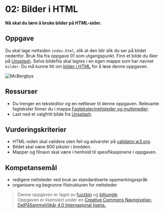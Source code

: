 02: Bilder i HTML
==============================
**Nå skal du lære å bruke bilder på HTML-sider.**

Oppgave
-------
Du skal lage nettsiden `index.html`, slik at den blir slik du ser på bildet nedenfor. Bruk fila fra oppgave 01 som utgangspunkt. Finn et bilde du liker på [Unsplash](https://unsplash.com/). Selve bildefila skal lagres i en egen mappe som har navnet `bilder`. Du må kunne litt om [bilder i HTML](https://www.w3schools.com/html/html_images.asp) for å løse denne oppgaven.

![McBergbys](https://raw.githubusercontent.com/fagstoff/IT1/master/Bilder/McB02.png)

Ressurser
---------
* Du trenger en teksteditor og en nettleser til denne oppgaven. Relevante fagtekster finner du i mappa [Fagtekster/nettsteder og multimedier](https://github.com/bitjungle/IT1/tree/master/Fagtekster/nettsteder%20og%20multimedier).
* Last ned et valgfritt bilde fra [Unsplash](https://unsplash.com/).

Vurderingskriterier
-------------------
* HTML-siden skal validere uten feil og advarsler på [validator.w3.org](https://validator.w3.org/).
* Bildet skal være 800 piksler i bredden.
* Mapper og filnavn skal være i henhold til spesifikasjonene i oppgaven.

Kompetansemål
-------------
* redigere nettsteder ved bruk av standardiserte oppmerkingsspråk
* organisere og begrunne filstrukturen for nettsteder

>Denne oppgaven er laget av [fuzzbin](https://github.com/fuzzbin) og [bitjungle](https://github.com/bitjungle).  
>Oppgaven er lisensiert under en
>[Creative Commons Navngivelse-DelPåSammeVilkår 4.0 Internasjonal lisens.
](http://creativecommons.org/licenses/by-sa/4.0/)
